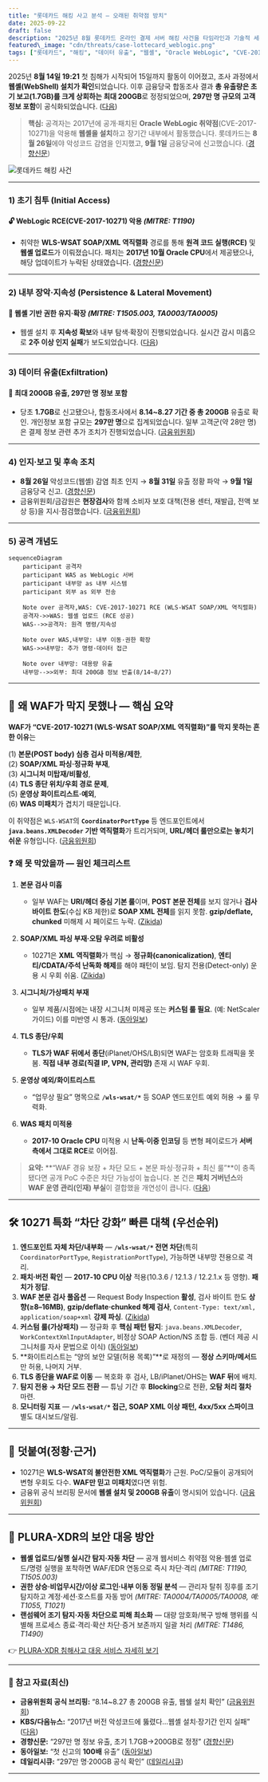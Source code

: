 ```yaml
---
title: "롯데카드 해킹 사고 분석 – 오래된 취약점 방치"
date: 2025-09-22
draft: false
description: "2025년 8월 롯데카드 온라인 결제 서버 해킹 사건을 타임라인과 기술적 세부, 웹셸 설치·유출 규모, 금융당국 후속 조치까지 종합 정리합니다. 핵심은 '왜 WAF가 막지 못했는가'와 '어떻게 운영해야 하는가'입니다."
featured\_image: "cdn/threats/case-lottecard_weblogic.png"
tags: ["롯데카드", "해킹", "데이터 유출", "웹셸", "Oracle WebLogic", "CVE-2017-10271", "금융보안", "침해사고"]
---
```


2025년 **8월 14일 19:21** 첫 침해가 시작되어 15일까지 활동이 이어졌고, 조사 과정에서 **웹셸(WebShell) 설치가 확인**되었습니다. 이후 금융당국 합동조사 결과 **총 유출량은 초기 보고(1.7GB)를 크게 상회하는 최대 200GB**로 정정되었으며, **297만 명 규모의 고객 정보 포함**이 공식화되었습니다. ([다음][1])

> **핵심:** 공격자는 2017년에 공개·패치된 **Oracle WebLogic 취약점**(CVE-2017-10271)을 악용해 **웹셸을 설치**하고 장기간 내부에서 활동했습니다. 롯데카드는 **8월 26일**에야 악성코드 감염을 인지했고, **9월 1일** 금융당국에 신고했습니다. ([경향신문][2])

<!--more-->

![롯데카드 해킹 사건](https://blog.plura.io/cdn/threats/case-lottecard_weblogic.png)

---

### 1) 초기 침투 (Initial Access)

#### 🔓 WebLogic RCE(CVE-2017-10271) 악용 *(MITRE: T1190)*

* 취약한 **WLS-WSAT SOAP/XML 역직렬화** 경로를 통해 **원격 코드 실행(RCE)** 및 **웹셸 업로드**가 이뤄졌습니다. 패치는 **2017년 10월 Oracle CPU**에서 제공됐으나, 해당 업데이트가 누락된 상태였습니다. ([경향신문][2])

---

### 2) 내부 장악·지속성 (Persistence & Lateral Movement)

#### 🚨 웹셸 기반 권한 유지·확장 *(MITRE: T1505.003, TA0003/TA0005)*

* 웹셸 설치 후 **지속성 확보**와 내부 탐색·확장이 진행되었습니다. 실시간 감시 미흡으로 **2주 이상 인지 실패**가 보도되었습니다. ([다음][1])

---

### 3) 데이터 유출(Exfiltration)

#### 📂 최대 **200GB** 유출, **297만 명** 정보 포함

* 당초 **1.7GB**로 신고됐으나, 합동조사에서 **8.14\~8.27 기간 중 총 200GB** 유출로 확인. 개인정보 포함 규모는 **297만 명**으로 집계되었습니다. 일부 고객군(약 28만 명)은 결제 정보 관련 추가 조치가 진행되었습니다. ([금융위원회][3])

---

### 4) 인지·보고 및 후속 조치

* **8월 26일** 악성코드(웹셸) 감염 최초 인지 → **8월 31일** 유출 정황 파악 → **9월 1일** 금융당국 신고. ([경향신문][2])
* 금융위원회/금감원은 **현장검사**와 함께 소비자 보호 대책(전용 센터, 재발급, 전액 보상 등)을 지시·점검했습니다. ([금융위원회][3])

---

### 5) 공격 개념도

```mermaid
sequenceDiagram
    participant 공격자
    participant WAS as WebLogic 서버
    participant 내부망 as 내부 시스템
    participant 외부 as 외부 전송

    Note over 공격자,WAS: CVE-2017-10271 RCE (WLS-WSAT SOAP/XML 역직렬화)
    공격자->>WAS: 웹셸 업로드 (RCE 성공)
    WAS-->>공격자: 원격 명령/지속성

    Note over WAS,내부망: 내부 이동·권한 확장
    WAS->>내부망: 추가 명령·데이터 접근

    Note over 내부망: 대용량 유출
    내부망-->>외부: 최대 200GB 정보 반출(8/14~8/27)
```

---

## 🔎 왜 **WAF**가 막지 못했나 — 핵심 요약

**WAF가 “CVE-2017-10271 (WLS-WSAT SOAP/XML 역직렬화)”를 막지 못하는 흔한 이유**는  

(1) **본문(POST body) 심층 검사 미적용/제한**,   
(2) **SOAP/XML 파싱·정규화 부재**,   
(3) **시그니처 미탑재/비활성**,  
(4) **TLS 종단 위치/우회 경로 문제**,  
(5) **운영상 화이트리스트·예외**,  
(6) **WAS 미패치**가 겹치기 때문입니다.  

이 취약점은 `WLS-WSAT`의 **`CoordinatorPortType`** 등 엔드포인트에서 **`java.beans.XMLDecoder` 기반 역직렬화**가 트리거되며, **URL/헤더 룰만으로는 놓치기 쉬운** 유형입니다. ([금융위원회][3])

### ❓ 왜 못 막았을까 — 원인 체크리스트

1. **본문 검사 미흡**

   * 일부 WAF는 **URI/헤더 중심 기본 룰**이며, **POST 본문 전체**를 보지 않거나 **검사 바이트 한도**(수십 KB 제한)로 **SOAP XML 전체**를 읽지 못함. **gzip/deflate, chunked** 미해제 시 페이로드 누락. ([Zikida][4])
2. **SOAP/XML 파싱 부재·오탐 우려로 비활성**

   * 10271은 **XML 역직렬화**가 핵심 → **정규화(canonicalization)**, **엔티티/CDATA/주석 난독화 해제**를 해야 패턴이 보임. 탐지 전용(Detect-only) 운용 시 우회 쉬움. ([Zikida][4])
3. **시그니처/가상패치 부재**

   * 일부 제품/시점에는 내장 시그니처 미제공 또는 **커스텀 룰 필요**. (예: NetScaler 가이드) 이를 미반영 시 통과. ([동아일보][5])
4. **TLS 종단/우회**

   * **TLS가 WAF 뒤에서 종단**(iPlanet/OHS/LB)되면 WAF는 암호화 트래픽을 못 봄. **직접 내부 경로(직결 IP, VPN, 관리망)** 존재 시 WAF 우회.
5. **운영상 예외/화이트리스트**

   * “업무상 필요” 명목으로 **`/wls-wsat/*`** 등 SOAP 엔드포인트 예외 허용 → 룰 무력화.
6. **WAS 패치 미적용**

   * **2017-10 Oracle CPU** 미적용 시 **난독·이중 인코딩** 등 변형 페이로드가 **서버 측에서 그대로 RCE**로 이어짐.

> **요약:** \*\*“WAF 경유 보장 + 차단 모드 + 본문 파싱·정규화 + 최신 룰”\*\*이 충족됐다면 공개 PoC 수준은 차단 가능성이 높습니다. 본 건은 **패치 거버넌스**와 **WAF 운영 관리(인재) 부실**이 결합했을 개연성이 큽니다. ([다음][1])

---

## 🛠 10271 특화 “차단 강화” 빠른 대책 (우선순위)

1. **엔드포인트 자체 차단/내부화** — **`/wls-wsat/*` 전면 차단**(특히 `CoordinatorPortType`, `RegistrationPortType`), 가능하면 내부망 전용으로 격리.
2. **패치·버전 확인** — **2017-10 CPU 이상** 적용(10.3.6 / 12.1.3 / 12.2.1.x 등 영향). **패치가 정답**.
3. **WAF 본문 검사 풀옵션** — Request Body Inspection **활성**, 검사 바이트 한도 **상향(≥8–16MB)**, **gzip/deflate·chunked 해제 검사**, `Content-Type: text/xml, application/soap+xml` **강제 파싱**. ([Zikida][4])
4. **커스텀 룰(가상패치)** — 정규화 후 **핵심 패턴 탐지**: `java.beans.XMLDecoder`, `WorkContextXmlInputAdapter`, 비정상 SOAP Action/NS 조합 등. (벤더 제공 시그니처를 자사 문법으로 이식) ([동아일보][5])
5. \*\*화이트리스트는 “양의 보안 모델(허용 목록)”\*\*로 재정의 — **정상 스키마/메서드**만 허용, 나머지 거부.
6. **TLS 종단을 WAF로 이동** — 복호화 후 검사, LB/iPlanet/OHS는 **WAF 뒤**에 배치.
7. **탐지 전용 → 차단 모드 전환** — 튜닝 기간 후 **Blocking**으로 전환, **오탐 처리 절차** 마련.
8. **모니터링 지표** — **`/wls-wsat/*` 접근, SOAP XML 이상 패턴, 4xx/5xx 스파이크** 별도 대시보드/알림.

---

## 📎 덧붙여(정황·근거)

* 10271은 **WLS-WSAT의 불안전한 XML 역직렬화**가 근원. PoC/모듈이 공개되어 변형 우회도 다수. **WAF만 믿고 미패치**였다면 위험.
* 금융위 공식 브리핑 문서에 **웹셸 설치 및 200GB 유출**이 명시되어 있습니다. ([금융위원회][3])

---

## 🌟 PLURA-XDR의 보안 대응 방안

* **웹셸 업로드/실행 실시간 탐지·자동 차단** — 공개 웹서비스 취약점 악용·웹셸 업로드/명령 실행을 포착하면 WAF/EDR 연동으로 즉시 차단·격리 *(MITRE: T1190, T1505.003)*
* **권한 상승·비업무시간/이상 로그인·내부 이동 정밀 분석** — 관리자 탈취 징후를 조기 탐지하고 계정·세션·호스트를 자동 방어 *(MITRE: TA0004/TA0005/TA0008, 예: T1055, T1021)*
* **랜섬웨어 조기 탐지·자동 차단으로 피해 최소화** — 대량 암호화/복구 방해 행위를 식별해 프로세스 종료·격리·확산 차단·증거 보존까지 일괄 처리 *(MITRE: T1486, T1490)*

👉 [PLURA-XDR 침해사고 대응 서비스 자세히 보기](https://www.plura.io/underattack)

---

### 📑 참고 자료(최신)

* **금융위원회 공식 브리핑:** “8.14\~8.27 총 200GB 유출, 웹쉘 설치 확인” ([금융위원회][3])
* **KBS/다음뉴스:** “2017년 버전 악성코드에 뚫렸다…웹셸 설치·장기간 인지 실패” ([다음][1])
* **경향신문:** “297만 명 정보 유출, 초기 1.7GB→200GB로 정정” ([경향신문][6])
* **동아일보:** “첫 신고의 **100배** 유출” ([동아일보][5])
* **데일리시큐:** “297만 명·200GB 공식 확인” ([데일리시큐][7])

---

[1]: https://v.daum.net/v/20250918213439718 "2017년 버전 악성코드에 뚫렸다…“보안 허술 선 넘어”"
[2]: https://www.khan.co.kr/article/202509181845001?utm_source=chatgpt.com "보안투자 늘렸다더니 해킹 인지조차 못한 롯데카드…“피해액 ..."
[3]: https://www.fsc.go.kr/no010101/85319?curPage=&srchBeginDt=&srchCtgry=&srchEndDt=&srchKey=&srchText=&utm_source=chatgpt.com "롯데카드 정보유출 관련 긴급 대책회의 개최"
[4]: https://www.zikida.com/news/286?utm_source=chatgpt.com "이 대통령 “보안사고 반복 기업에 징벌적 과징금 등 강력 대처 ..."
[5]: https://www.donga.com/news/Economy/article/all/20250918/132411983/2?utm_source=chatgpt.com "[단독]롯데카드 해킹 데이터, 첫 신고의 100배 유출"
[6]: https://www.khan.co.kr/article/202509182221005?utm_source=chatgpt.com "롯데카드 297만명 정보 털렸다"
[7]: https://www.dailysecu.com/news/articleView.html?idxno=200591&utm_source=chatgpt.com "롯데카드 297만 명 정보유출…평문 카드정보까지 유출"
